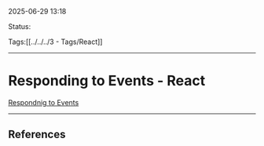 
2025-06-29 13:18

Status:

Tags:[[../../../3 - Tags/React]]

---
# Responding to Events - React

[Respondnig to Events](https://react.dev/learn/responding-to-events)

---
## References